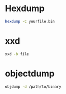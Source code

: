 # Hexdump

```bash
hexdump -C yourfile.bin 
```

# xxd
```bash
xxd -b file
```

# objectdump

```bash
objdump -d /path/to/binary
```
